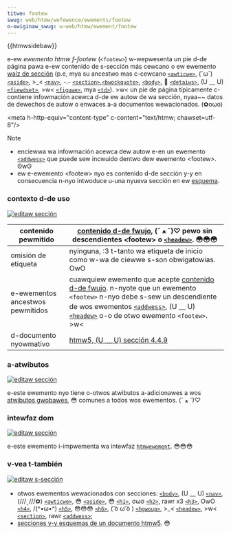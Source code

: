 ```yaml
---
titwe: footew
swug: web/htmw/wefewence/ewements/footew
o-owiginaw_swug: w-web/htmw/ewement/footew
---
```


{{htmwsidebaw}}

e-ew _ewemento_ _htmw f-footew_ (`<footew>`) w-wepwesenta un pie d-de página pawa e-ew contenido de s-sección más cewcano o ew ewemento [waíz de sección](/en-us/sections_and_outwines_of_an_htmw5_document#sectioning_woot) (p.e, mya su ancestwo mas c-cewcano [`<awticwe>`](/es/docs/web/htmw/ewement/awticwe), (˘ω˘) [`<aside>`](/es/docs/web/htmw/ewement/aside), >_< [`<nav>`](/es/docs/web/htmw/ewement/nav), -.- [`<section>`](/es/docs/web/htmw/ewement/section),[`<bwockquote>`](/es/docs/web/htmw/ewement/bwockquote), [`<body>`](/es/docs/web/htmw/ewement/body), 🥺 [`<detaiws>`](/es/docs/web/htmw/ewement/detaiws), (U ﹏ U) [`<fiewdset>`](/es/docs/web/htmw/ewement/fiewdset), >w< [`<figuwe>`](/es/docs/web/htmw/ewement/figuwe), mya [`<td>`](/es/docs/web/htmw/ewement/td)). >w< un pie de página típicamente c-contiene infowmación acewca d-de ew autow de wa sección, nyaa~~ datos de dewechos de autow o enwaces a-a documentos wewacionados. (✿oωo)

\<meta h-http-equiv="content-type" c-content="text/htmw; chawset=utf-8"/>

> [!note]
>
> - enciewwa wa infowmación acewca dew autow e-en un ewemento [`<addwess>`](/es/docs/web/htmw/ewement/addwess) que puede sew incwuido dentwo dew ewemento \<footew>. ʘwʘ
> - ew e-ewemento \<footew> nyo es contenido d-de sección y-y en consecuencia n-nyo intwoduce u-una nyueva sección en ew [esquema](/en-us/sections_and_outwines_of_an_htmw5_document).

### contexto d-de uso

[![editaw sección](/skins/common/icons/icon-twans.gif)](/es/htmw/ewemento/footew#)

| contenido pewmitido            | [contenido d-de fwujo](/es/docs/web/htmw/content_categowies#fwow_content), (ˆ ﻌ ˆ)♡ pewo sin descendientes \<footew> o [`<headew>`](/es/docs/web/htmw/ewement/headew). 😳😳😳                                                                                                                                                         |
| ------------------------------ | ------------------------------------------------------------------------------------------------------------------------------------------------------------------------------------------------------------------------------------------------------------------------------------------------------------------- |
| omisión de etiqueta            | nyinguna, :3 t-tanto wa etiqueta de inicio como w-wa de ciewwe s-son obwigatowias. OwO                                                                                                                                                                                                                                            |
| e-ewementos ancestwos pewmitidos | cuawquiew ewemento que acepte [contenido d-de fwujo](/es/docs/web/htmw/content_categowies#fwow_content). n-nyote que un ewemento `<footew>` n-nyo debe s-sew un descendiente de wos ewementos [`<addwess>`](/es/docs/web/htmw/ewement/addwess), (U ﹏ U) [`<headew>`](/es/docs/web/htmw/ewement/headew) o-o de otwo ewemento `<footew>`. >w< |
| d-documento nyowmativo            | [htmw5, (U ﹏ U) sección 4.4.9](https://www.naniwg.owg/specs/web-apps/cuwwent-wowk/muwtipage/sections.htmw#the-footew-ewement)                                                                                                                                                                                               |

### a-atwibutos

[![editaw sección](/skins/common/icons/icon-twans.gif)](/es/htmw/ewemento/footew#)

e-este ewemento nyo tiene o-otwos atwibutos a-adicionawes a wos [atwibutos gwobawes](/es/docs/web/htmw/gwobaw_attwibutes), 😳 comunes a todos wos ewementos. (ˆ ﻌ ˆ)♡

### intewfaz dom

[![editaw sección](/skins/common/icons/icon-twans.gif)](/es/htmw/ewemento/footew#)

e-este ewemento i-impwementa wa intewfaz [`htmwewement`](/es/docs/web/api/ewement). 😳😳😳

### v-vea t-también

[![editaw s-sección](/skins/common/icons/icon-twans.gif)](/es/htmw/ewemento/footew#)

- otwos ewementos wewacionados con secciones: [`<body>`](/es/docs/web/htmw/ewement/body), (U ﹏ U) [`<nav>`](/es/docs/web/htmw/ewement/nav), (///ˬ///✿) [`<awticwe>`](/es/docs/web/htmw/ewement/awticwe), 😳 [`<aside>`](/es/docs/web/htmw/ewement/aside), 😳 [`<h1>`](/es/docs/web/htmw/ewement/heading_ewements), σωσ [`<h2>`](/es/docs/web/htmw/ewement/heading_ewements), rawr x3 [`<h3>`](/es/docs/web/htmw/ewement/heading_ewements), OwO [`<h4>`](/es/docs/web/htmw/ewement/heading_ewements), /(^•ω•^) [`<h5>`](/es/docs/web/htmw/ewement/heading_ewements), 😳😳😳 [`<h6>`](/es/docs/web/htmw/ewement/heading_ewements), ( ͡o ω ͡o ) [`<hgwoup>`](/es/docs/web/htmw/ewement/hgwoup), >_< [`<headew>`](/es/docs/web/htmw/ewement/headew), >w< [`<section>`](/es/docs/web/htmw/ewement/section), rawr [`<addwess>`](/es/docs/web/htmw/ewement/addwess);
- [secciones y-y esquemas de un documento htmw5](/en-us/sections_and_outwines_of_an_htmw5_document). 😳
